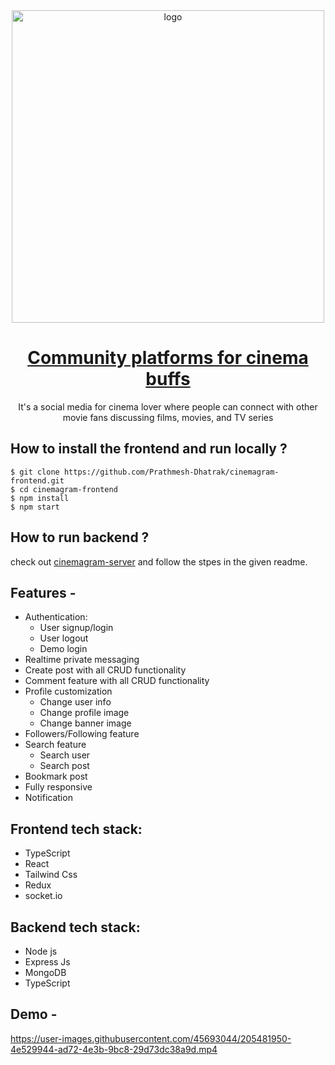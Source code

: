 <div align="center">
  <img src="https://res.cloudinary.com/prathmeshdhatrak-com/image/upload/v1670168008/Friend%20Zone/Logo_n4bdkt.png" width="500" alt="logo"/>

  # [Community platforms for cinema buffs](https://cinemagram.prathmeshdhatrak.com/)
    
  It's a social media for cinema lover where people can connect with other movie fans discussing films, movies, and TV series
</div>

## **How to install the frontend and run locally ?**

```
$ git clone https://github.com/Prathmesh-Dhatrak/cinemagram-frontend.git
$ cd cinemagram-frontend
$ npm install
$ npm start
```

## **How to run backend ?**
check out [cinemagram-server](https://github.com/Prathmesh-Dhatrak/cinemagram-server) and follow the stpes in the given readme.

## **Features -**

- Authentication:
  - User signup/login
  - User logout
  - Demo login
- Realtime private messaging
- Create post with all CRUD functionality
- Comment feature with all CRUD functionality
- Profile customization
  - Change user info
  - Change profile image
  - Change banner image
- Followers/Following feature
- Search feature
  - Search user
  - Search post
- Bookmark post
- Fully responsive
- Notification


## **Frontend tech stack:**
- TypeScript
- React
- Tailwind Css
- Redux
- socket.io


## **Backend tech stack:**
- Node js
- Express Js
- MongoDB
- TypeScript

## **Demo -**
https://user-images.githubusercontent.com/45693044/205481950-4e529944-ad72-4e3b-9bc8-29d73dc38a9d.mp4
